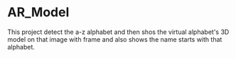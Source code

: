 # AR_Model
 
This project detect the a-z alphabet  and then shos the virtual alphabet's 3D model on that image with frame and also shows the name starts with that alphabet.
